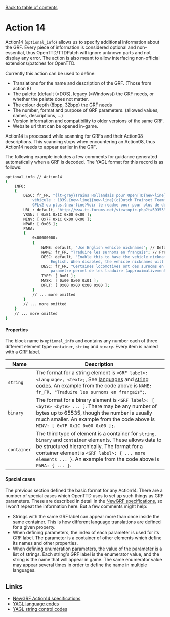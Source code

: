 [Back to table of contents](../index.md)

# Action 14

Action14 (`optional_info`) allows us to specify additional information about the GRF. Every piece of information is considered optional and non-essential, thus OpenTTD/TTDPatch will ignore unknown parts and not display any error. The action is also meant to allow interfacing non-official extensions/patches for OpenTTD.

Currently this action can be used to define:

- Translations for the name and description of the GRF. (Those from action 8)
- The palette (default (=DOS), legacy (=Windows)) the GRF needs, or whether the palette does not matter.
- The colour depth (8bpp, 32bpp) the GRF needs
- The number, format and purpose of GRF parameters. (allowed values, names, descriptions, ...)
- Version information and compatibility to older versions of the same GRF.
- Website url that can be opened in-game.

Action14 is processed while scanning for GRFs and their Action08 descriptions. This scanning stops when encountering an Action08, thus Action14 needs to appear earlier in the GRF. 

The following example includes a few comments for guidance generated automatically when a GRF is decoded. The YAGL format for this record is as follows:


```bash
optional_info // Action14
{
    INFO: 
    {
        DESC: fr_FR, "{lt-gray}Trains Hollandais pour OpenTTD{new-line}{black}Premier
            véhicule : 1839.{new-line}{new-line}(c)Dutch Trainset Team{new-line}Licence:
            GPLv2 ou plus.{new-line}Voir le readme pour pour plus de détails."; // French
        URL_: default, "http://www.tt-forums.net/viewtopic.php?t=59353"; // Default
        VRSN: [ 0xE1 0x1C 0x00 0x00 ];
        MINV: [ 0x7F 0x1C 0x00 0x00 ];
        NPAR: [ 0x06 ];
        PARA: 
        {
            0x00000000: 
            {
                NAME: default, "Use English vehicle nicknames"; // Default
                NAME: fr_FR, "Traduire les surnoms en français"; // French
                DESC: default, "Enable this to have the vehicle nicknames translated to
                    English. When disabled, the vehicle nicknames will be in Dutch."; // Default
                DESC: fr_FR, "Certaines locomotives ont des surnoms en néerlandais. Ce
                    paramètre permet de les traduire (approximativement) en français."; // French
                TYPE: [ 0x01 ];
                MASK: [ 0x00 0x00 0x01 ];
                DFLT: [ 0x00 0x00 0x00 0x00 ];
            }
            // ... more omitted
        }
        // ... more omitted
    }
    // ... more omitted
}
```

#### Properties

The block name is `optional_info` and contains any number each of three different element type `container`, `string` and `binary`. Every item is named with a [GRF label](../sundries/grf_labels.md).

| Name | Description |
|-|-|
| `string`    | The format for a string element is `<GRF label>: <language>, <text>;`, See [languages](../sundries/language_codes.md) and [string codes](../sundries/string_codes.md). An example from the code above is `NAME: fr_FR, "Traduire les surnoms en français";`. |
| `binary`    | The format for a binary element is `<GRF label>: [ <byte> <byte> ... ]`. There may be any number of bytes up to 65535, though the number is usually much smaller. An example from the code above is `MINV: [ 0x7F 0x1C 0x00 0x00 ];`. |
| `container` | The third type of element is a container for `string`, `binary` and `container` elements. These allows data to be structured hierarchically. The format for a container element is `<GRF label>: { ... more elements ... }`. An example from the code above is `PARA: { ... }`. |

#### Special cases

The previous section defined the basic format for any Action14. There are a number of special cases which OpenTTD uses to set up such things as GRF parameters. These are described in detail in the [NewGRF specifications](https://newgrf-specs.tt-wiki.net/wiki/Action14), so I won't repeat the information here. But a few comments might help:

- Strings with the same GRF label can appear more than once inside the same container. This is how different language translations are defined for a given property.
- When defining parameters, the index of each parameter is used for its GRF label. The parameter is a container of other elements which define its names and other properties.
- When defining enumeration parameters, the value of the parameter is a list of strings. Each string's GRF label is the enumerator value, and the string is the name that will appear in game. The same enumerator value may appear several times in order to define the name in multiple languages.


## Links

- [NewGRF Action14 specifications](https://newgrf-specs.tt-wiki.net/wiki/Action14)
- [YAGL language codes](../sundries/language_codes.md)
- [YAGL string control codes](../sundries/string_codes.md)